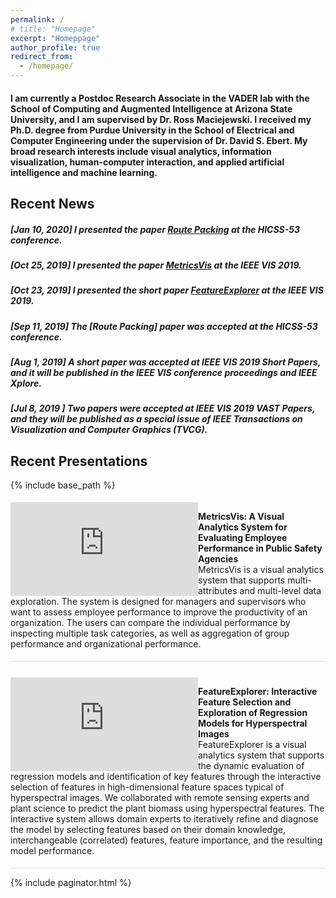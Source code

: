 ```yaml
---
permalink: /
# title: "Homepage"
excerpt: "Homeppage"
author_profile: true
redirect_from: 
  - /homepage/
---
```

#### I am currently a Postdoc Research Associate in the VADER lab with the School of Computing and Augmented Intelligence at Arizona State University, and I am supervised by Dr. Ross Maciejewski. I received my Ph.D. degree from Purdue University in the School of Electrical and Computer Engineering under the supervision of Dr. David S. Ebert. My broad research interests include visual analytics, information visualization, human-computer interaction, and applied artificial intelligence and machine learning.

## Recent News

##### [Jan 10, 2020] I presented the paper [Route Packing](https://scholarspace.manoa.hawaii.edu/items/63efcfe0-bcc5-4039-a6c1-92b03f8c7cfc) at the HICSS-53 conference.
##### [Oct 25, 2019] I presented the paper [MetricsVis](https://ieeexplore.ieee.org/abstract/document/8805443) at the IEEE VIS 2019.
##### [Oct 23, 2019] I presented the short paper [FeatureExplorer](https://ieeexplore.ieee.org/abstract/document/8933619) at the IEEE VIS 2019.
##### [Sep 11, 2019] The [Route Packing] paper was accepted at the HICSS-53 conference.
##### [Aug 1, 2019] A short paper was accepted at IEEE VIS 2019 Short Papers, and it will be published in the IEEE VIS conference proceedings and IEEE Xplore.
##### [Jul 8, 2019 ] Two papers were accepted at IEEE VIS 2019 VAST Papers, and they will be published as a special issue of IEEE Transactions on Visualization and Computer Graphics (TVCG).

## Recent Presentations

{% include base_path %}

<!-- <script src="{{ base_path }}/assets/js/projects.js"></script>

<div class="archive" id="projectsList"></div> -->
<div>
  <div class="row" style="padding: 5px 0; border-bottom: 1px solid #ddd;" >
    <div class="col-sm-5"  style="padding-left:0; float: left; vertical-align: top; dispaly: inline-block;">
      <iframe src="https://player.vimeo.com/video/372725937" style="width: 100%;" frameborder="0" allow="autoplay; fullscreen" allowfullscreen></iframe>
    </div>
    <div class="col-sm-7" style="padding-left:0; font-size: 14px">
      <p>
      <span>
          <b>MetricsVis: A Visual Analytics System for Evaluating Employee Performance in Public Safety Agencies</b><br/>
          MetricsVis is a visual analytics system that supports multi-attributes and multi-level data exploration. The system is designed for managers and supervisors who want to assess employee performance to improve the productivity of an organization. The users can compare the individual performance by inspecting multiple task categories, as well as aggregation of group performance and organizational performance.
      </span>
      </p>
    </div>
  </div>
  <div class="row" style="padding: 25px 0 5px 0; border-bottom: 1px solid #ddd;" >
    <div class="col-sm-5"  style="padding-left:0; float: left; vertical-align: top; dispaly: inline-block;">
      <iframe src="https://player.vimeo.com/video/374187616" style="width: 100%;" frameborder="0" allow="autoplay; fullscreen" allowfullscreen></iframe>
    </div>
    <div class="col-sm-7" style="padding-left:0; font-size: 14px">
      <p>
      <span>
          <b>FeatureExplorer: Interactive Feature Selection and Exploration of Regression Models for Hyperspectral Images</b><br/>
          FeatureExplorer is a visual analytics system that supports the dynamic evaluation of regression models and identification of key features through the interactive selection of features in high-dimensional feature spaces typical of hyperspectral images. We collaborated with remote sensing experts and plant science to predict the plant biomass using hyperspectral features. The interactive system allows domain experts to iteratively refine and diagnose the model by selecting features based on their domain knowledge, interchangeable (correlated) features, feature importance, and the resulting model performance. 
      </span>
      </p>
    </div>
  </div>
</div>

<!-- Global site tag (gtag.js) - Google Analytics -->
<script async src="https://www.googletagmanager.com/gtag/js?id=UA-111496562-1"></script>
<script>
  window.dataLayer = window.dataLayer || [];
  function gtag(){dataLayer.push(arguments);}
  gtag('js', new Date());

  gtag('config', 'UA-111496562-1');
</script>

{% include paginator.html %}


